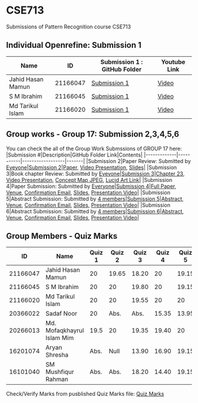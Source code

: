 # CSE713
Submissions of Pattern Recognition course CSE713

## Individual Openrefine: Submission 1 

|Name|ID|Submission 1 : GitHub Folder|Youtube Link|
|-------|------|-----|-----|
|Jahid Hasan Mamun|21166047|[Submission 1](https://github.com/JHMamun/CSE713/tree/main/submission1)|[Video](https://youtu.be/wSYRxXXmW6E)|
|S M Ibrahim|21166045|[Submission 1](https://gitlab.com/lavluda/CSE713/-/tree/main/submission1)|[Video](https://www.youtube.com/watch?v=WtIfQZFgdFU)|
|Md Tarikul Islam|21166020|[Submission 1](https://github.com/tarikulislam786/713-repo/tree/main/CSE%20713/Submission1)|[Video](https://youtu.be/vIrre_lufvk)|


## Group works - Group 17: Submission 2,3,4,5,6
You can check the all of the Group Work Submssions of GROUP 17 here:
|Submission #|Description|GitHub Folder Link|Contents|
|-------------|-----------|------------------|-------|
|Submission 2|Paper Review: Submitted by [Eveyone](https://github.com/JHMamun/CSE713/blob/main/submission2/submitter.txt)|[Submission 2](https://github.com/JHMamun/CSE713/tree/main/submission2)|[Paper](https://aclanthology.org/2020.aacl-srw.5/), [Video Presentation](https://youtu.be/dUDWWjh1C6E), [Slides](https://github.com/JHMamun/CSE713/blob/main/submission2/Automatic%20Classification%20of%20Students%20on%20Twitter%20Using%20Simple%20Profile%20Information.pdf)|
|Submission 3|Book chapter Review: Submitted by [Eveyone](https://github.com/JHMamun/CSE713/blob/main/submission3/submitter.txt)|[Submission 3](https://github.com/JHMamun/CSE713/tree/main/submission3)|[Chapter 23](https://web.stanford.edu/~jurafsky/slp3/23.pdf), [Video Presentation](https://youtu.be/ck4pOWXrlhU), [Concept Map JPEG](https://github.com/JHMamun/CSE713/blob/main/submission3/Question%20Answering.jpeg), [Lucid Art Link](https://lucid.app/lucidchart/40fc6c86-697c-455d-8dec-0e0984b0274d/edit?shared=true&page=0_0#)|
|Submission 4|Paper Submission: Submitted by [Everyone](https://github.com/JHMamun/CSE713/blob/main/submission4/submitter.txt)|[Submission 4](https://github.com/JHMamun/CSE713/tree/main/submission4)|[Full Paper](https://github.com/JHMamun/CSE713/blob/main/submission4/Youtube_Comments_Sentiment_Analysis_using_Textblob-Final.pdf), [Venue](http://fse.green.edu.bd/sti-2021/), [Confirmation Email](https://github.com/JHMamun/CSE713/blob/main/submission4/STI%202021%20submission%20162.pdf), [Slides](https://github.com/JHMamun/CSE713/blob/main/submission4/Youtube%20Video%20Sentiment%20(Popularity)%20Analysis%20using%20TextBlob.pdf), [Presentation Video](https://youtu.be/Yt8k9s5kUmw)|
|Submission 5|Abstract Submission: Submitted by [4 members](https://github.com/JHMamun/CSE713/blob/main/submission5/submitter.txt)|[Submission 5](https://github.com/JHMamun/CSE713/tree/main/submission5)|[Abstract](https://github.com/JHMamun/CSE713/blob/main/submission5/Customer_Review_Analysis_through_Text_Summarization_and_XAI.pdf), [Venue](https://aaai.org/Conferences/AAAI-22/), [Confirmation Email](https://github.com/JHMamun/CSE713/blob/main/submission5/ConfirmationEmail.pdf), [Slides](https://github.com/JHMamun/CSE713/blob/main/submission5/Customer%20Review%20Analysis%20through%20Text%20Summarization%20and%20XAI.pdf), [Presentation Video](https://youtu.be/nsccRMnU1kg)|
|Submission 6|Abstract Submission: Submitted by [4 members](https://github.com/JHMamun/CSE713/blob/main/submission6/submitter.txt)|[Submission 6](https://github.com/JHMamun/CSE713/tree/main/submission6)|[Abstract](https://github.com/JHMamun/CSE713/blob/main/submission6/Answer_Similarity_Analysis_using_Convolutional_Neural_Networks.pdf), [Venue](https://aaai.org/Conferences/AAAI-22/), [Confirmation Email](https://github.com/JHMamun/CSE713/blob/main/submission6/ConfirmationEmail2.pdf), [Slides](https://github.com/JHMamun/CSE713/blob/main/submission6/Abstract_%20Answer%20Similarity%20Analysis%20using%20Convolutional%20Neural%20Networks.pdf), [Presentation Video](https://youtu.be/UKJAlI8gTAM)|

## Group Members - Quiz Marks #
|ID|Name|Quiz 1|Quiz 2|Quiz 3|Quiz 4|Quiz 5|
|----|-----|-----|-----|-----|-----|-----|
|21166047|Jahid Hasan Mamun|20|19.65|18.20|20|19.15|
|21166045|S M Ibrahim|20|20|19.80|20|19.15|
|21166020|Md Tarikul Islam|20|20|19.55|20|20|
|20366022|Sadaf Noor|20|Abs.|Abs.|15.35|13.95|
|20266013|Md. Mofaqkhayrul Islam Mim|19.5|20|19.35|19.40|20|
|16201074|Aryan Shresha|Abs.|Null|13.90|16.90|19.15|
|16101040|SM Mushfiqur Rahman|Abs.|Abs.|18.20|14.40|19.15|

Check/Verify Marks from pusblished Quiz Marks file: [Quiz Marks](https://docs.google.com/spreadsheets/d/1eS48AU26Iu-94pnYgcLOL84xQGmNRrMilmLTlP7CMPQ/edit#gid=2083290034)
